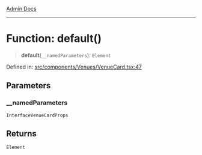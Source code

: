 [Admin Docs](/)

---

# Function: default()

> **default**(`__namedParameters`): `Element`

Defined in: [src/components/Venues/VenueCard.tsx:47](https://github.com/PalisadoesFoundation/talawa-admin/blob/main/src/components/Venues/VenueCard.tsx#L47)

## Parameters

### \_\_namedParameters

`InterfaceVenueCardProps`

## Returns

`Element`
